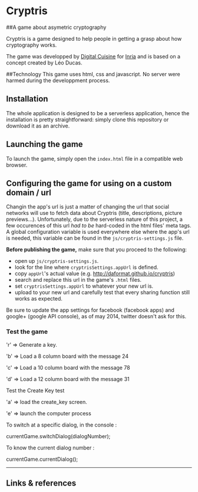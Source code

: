 Cryptris  
========

##A game about asymetric cryptography

Cryptris is a game designed to help people in getting a grasp about how cryptography works.

The game was developped by [Digital Cuisine][digital-cuisine] for [Inria][inria] and is based on a concept created by Léo Ducas.

##Technology
This game uses html, css and javascript. No server were harmed during the developpment process.

## Installation
The whole application is designed to be a serverless application, hence the installation is pretty straightforward: simply clone this repository or download it as an archive.

## Launching the game
To launch the game, simply open the `index.html` file in a compatible web browser.

## Configuring the game for using on a custom domain / url
Changin the app's url is just a matter of changing the url that social networks will use to fetch data about Cryptris (title, descriptions, picture previews…). Unfortunately, due to the serverless nature of this project, a few occurences of this url _had to be_ hard-coded in the html files' meta tags. A global configuration variable is used everywhere else where the app's url is needed, this variable can be found in the `js/cryptris-settings.js` file.

**Before publishing the game,** make sure that you proceed to the following:

* open up `js/cryptris-settings.js`.
* look for the line where `cryptrisSettings.appUrl` is defined.
* copy `appUrl`'s actual value (e.g. http://daformat.github.io/cryptris)
* search and replace this url in the game's `.html` files.
* set `cryptrisSettings.appUrl` to whatever your new url is.
* upload to your new url and carefully test that every sharing function still works as expected.

Be sure to update the app settings for facebook (facebook apps) and google+ (google API console), as of may 2014, twitter doesn't ask for this.



### Test the game

'r'  =>  Generate a key.

'b'  =>  Load a 8 column board with the message 24

'c'  =>  Load a 10 column board with the message 78

'd'  =>  Load a 12 column board with the message 31



Test the Create Key test

'a'  =>  load the create_key screen.

'e'  =>  launch the computer process



To switch at a specific dialog, in the console :

currentGame.switchDialog(dialogNumber);

To know the current dialog number :

currentGame.currentDialog();

___

## Links & references

[digital-cuisine]: www.digitalcuisine.fr
[inria]: www.inria.fr
